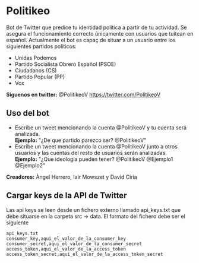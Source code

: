 # Politikeo
Bot de Twitter que predice tu identidad política a partir de tu actividad. Se asegura el funcionamiento correcto únicamente con usuarios que tuitean en español. Actualmente el bot es capaç de situar a un usuario entre los siguientes partidos políticos:
- Unidas Podemos
- Partido Socialista Obrero Español (PSOE)
- Ciudadanos (CS)
- Partido Popular (PP)
- Vox

**Siguenos en twitter:** @PolitikeoV https://twitter.com/PolitikeoV

## Uso del bot
- Escribe un tweet mencionando la cuenta @PolitikeoV y tu cuenta será analizada.<br>
**Ejemplo:** "¿De que partido parezco ser? @PolitikeoV"
- Escribe un tweet mencionando la cuenta @PolitikeoV junto a otros usuarios y las cuentas del resto de usuarios serán analizadas.<br>
**Ejemplo:** "¿Que ideologia pueden tener? @PolitikeoV @Ejemplo1 @Ejemplo2"

**Creadores:** Àngel Herrero, Iair Mowszet y David Ciria

## Cargar keys de la API de Twitter

Las api keys se leen desde un fichero externo llamado api_keys.txt que debe situarse en la carpeta src → data. El formato del fichero debe ser el siguiente
~~~
api_keys.txt
consumer_key,aqui_el_valor_de_la_consumer_key
consumer_secret,aqui_el_valor_de_la_consumer_secret
access_token,aqui_el_valor_de_la_access_token
access_token_secret,aqui_el_valor_de_la_access_token_secret
~~~



